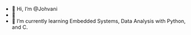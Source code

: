 - 👋 Hi, I’m @Johvani
- 👀
- 🌱 I’m currently learning Embedded Systems, Data Analysis with Python, and C.

<!---
Johvani/Johvani is a ✨ special ✨ repository because its `README.md` (this file) appears on your GitHub profile.
You can click the Preview link to take a look at your changes.
--->
